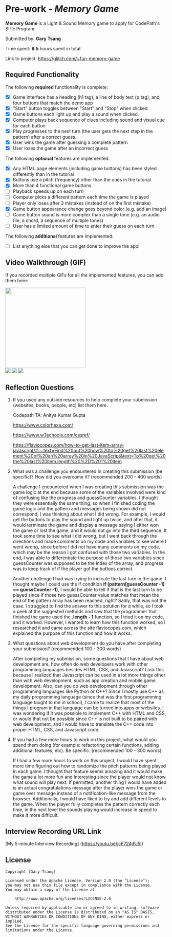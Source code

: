 # Pre-work - *Memory Game*

**Memory Game** is a Light & Sound Memory game to apply for CodePath's SITE Program. 

Submitted by: **Gary Tsang**

Time spent: **9.5** hours spent in total

Link to project: https://glitch.com/~fun-memory-game

## Required Functionality

The following **required** functionality is complete:

* [x] Game interface has a heading (h1 tag), a line of body text (p tag), and four buttons that match the demo app
* [x] "Start" button toggles between "Start" and "Stop" when clicked. 
* [x] Game buttons each light up and play a sound when clicked. 
* [x] Computer plays back sequence of clues including sound and visual cue for each button
* [x] Play progresses to the next turn (the user gets the next step in the pattern) after a correct guess. 
* [x] User wins the game after guessing a complete pattern
* [x] User loses the game after an incorrect guess

The following **optional** features are implemented:

* [x] Any HTML page elements (including game buttons) has been styled differently than in the tutorial
* [x] Buttons use a pitch (frequency) other than the ones in the tutorial
* [x] More than 4 functional game buttons
* [ ] Playback speeds up on each turn
* [ ] Computer picks a different pattern each time the game is played
* [ ] Player only loses after 3 mistakes (instead of on the first mistake)
* [x] Game button appearance change goes beyond color (e.g. add an image)
* [ ] Game button sound is more complex than a single tone (e.g. an audio file, a chord, a sequence of multiple tones)
* [ ] User has a limited amount of time to enter their guess on each turn

The following **additional** features are implemented:

- [ ] List anything else that you can get done to improve the app!

## Video Walkthrough (GIF)

If you recorded multiple GIFs for all the implemented features, you can add them here:

<img src="https://drive.google.com/file/d/1CAF43QblTxr7jayGOWffh8pTu-_9eiF-/view?usp=sharing" width=250><br>
![](https://drive.google.com/file/d/1CAF43QblTxr7jayGOWffh8pTu-_9eiF-/view?usp=sharing)
![](gif3-link-here)
![](gif4-link-here)

## Reflection Questions
1. If you used any outside resources to help complete your submission (websites, books, people, etc) list them here. 

    Codepath TA: Anitya Kumar Gupta
    
    https://www.colorhexa.com/
    
    https://www.w3schools.com/cssref/
    
    https://flaviocopes.com/how-to-get-last-item-array-javascript/#:~:text=Find%20out%20how%20to%20get%20last%20element%20of%20an%20array%20in%20JavaScript&text=To%20get%20the%20last%20item,length%20%2D%201%20item.

2. What was a challenge you encountered in creating this submission (be specific)? How did you overcome it? (recommended 200 - 400 words) 
    
   A challenge I encountered when I was creating this submission was the game logic at the end because some of the variables involved were kind of confusing like the progress and guessCounter variables. I thought they were essentially the same thing, so when I finished coding the game logic and the pattern and messages being shown did not correspond, I was thinking about what I did wrong. For example, I would get the buttons to play the sound and light up twice, and after that, it would terminate the game and display a message saying I either won the game or lost the game, and it would not go into the third sequence. It took some time to see what I did wrong, but I went back through the directions and made comments on my code and variables to see where I went wrong, since before I did not have many comments on my code, which may be the reason I got confused with those two variables. In the end, I was able to differentiate the purpose of those two variables since guessCounter was supposed to be the index of the array, and progress was to keep track of if the player got the buttons correct.
   
   Another challenge I had was trying to indicate the last turn in the game. I thought maybe I could use the if condition **if (pattern[guessCounter -1] == guessCounter -1)**, I would be able to tell if that is the last turn to be played since if those two guessCounter value matches that mean the end of the pattern array has been reached, right? Sadly, that was not the case. I struggled to find the answer to this solution for a while, so I took a peek at the suggested methods and saw that the programmer that finished the game used the **<array>.length - 1** function, so I tried it on my code, and it worked. However, I wanted to learn how this function worked, so I researched it and came across the site flaviocopes.com, which explained the purpose of this function and how it works. 

3. What questions about web development do you have after completing your submission? (recommended 100 - 300 words) 
    
    After completing my submission, some questions that I have about web development are, how often do web developers work with other programming languages besides HTML, CSS, and Javascript? I ask this because I realized that Javascript can be used in a lot more things other than with web development, such as app creation and mobile game development. Also, can you do web development through other programming languages like Python or C++? Since I mostly use C++ as my daily programming language (since that was the first programming language taught to me in school), I came to realize that most of the things I program in that language can be turned into apps or websites. I was wondering if it was possible to implement C++ with HTML and CSS, or would that not be possible since C++ is not built to be paired with web development, and I would have to translate the C++ code into proper HTML, CSS, and Javascript code. 

4. If you had a few more hours to work on this project, what would you spend them doing (for example: refactoring certain functions, adding additional features, etc). Be specific. (recommended 100 - 300 words) 
    
    If I had a few more hours to work on this project, I would have spent more time figuring out how to randomize the pitch patterns being played in each game. I thought that feature seems amazing and it would make the game a lot more fun and interesting since the player would not know what sound will play next. If permitted, another thing I would have added is an actual congratulations message after the player wins the game or game over message instead of a notification-like message from the browser. Additionally, I would have liked to try and add different levels to the game. When the player fully completes the pattern correctly each time, in the next level the sounds playing would increase in speed to make it more difficult. 



## Interview Recording URL Link

[My 5-minute Interview Recording] (https://youtu.be/jcF724jPJ5I)


## License

    Copyright [Gary Tsang]

    Licensed under the Apache License, Version 2.0 (the "License");
    you may not use this file except in compliance with the License.
    You may obtain a copy of the License at

        http://www.apache.org/licenses/LICENSE-2.0

    Unless required by applicable law or agreed to in writing, software
    distributed under the License is distributed on an "AS IS" BASIS,
    WITHOUT WARRANTIES OR CONDITIONS OF ANY KIND, either express or implied.
    See the License for the specific language governing permissions and
    limitations under the License.
